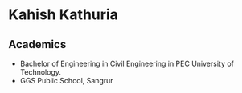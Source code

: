 # Kahish Kathuria
## Academics
* Bachelor of Engineering in Civil Engineering in PEC University of Technology.
* GGS Public School, Sangrur


